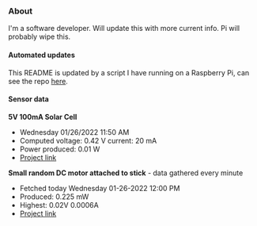 ### About
I'm a software developer. Will update this with more current info. Pi will probably wipe this.

#### Automated updates
This README is updated by a script I have running on a Raspberry Pi, can see the repo [here](https://github.com/jdc-cunningham/raspi-git-repo-updater).

#### Sensor data
**5V 100mA Solar Cell**
- Wednesday 01/26/2022 11:50 AM
- Computed voltage: 0.42 V current: 20 mA
- Power produced: 0.01 W
- [Project link](https://github.com/jdc-cunningham/raspisolarplotter)

**Small random DC motor attached to stick** - data gathered every minute
- Fetched today Wednesday 01-26-2022 12:00 PM
- Produced: 0.225 mW
- Highest: 0.02V 0.0006A
- [Project link](https://github.com/jdc-cunningham/turbine-raspi)
